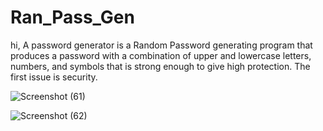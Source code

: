 # Ran_Pass_Gen
hi,
A password generator is a Random Password generating program that produces a password with a combination of upper and lowercase letters, numbers, and symbols that is strong enough to give high protection. The first issue is security.

![Screenshot (61)](https://user-images.githubusercontent.com/71726952/142728059-33b7aa1c-7b64-4eb1-a872-f2dc605fb54e.png)
 


![Screenshot (62)](https://user-images.githubusercontent.com/71726952/142728110-253227b7-7224-4377-ae56-a6ceb571bd48.png)

